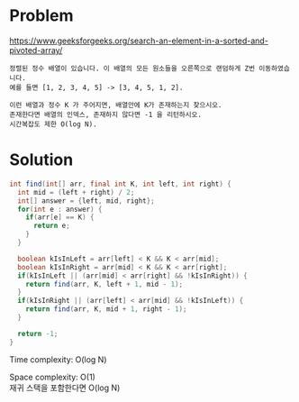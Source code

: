 # Problem
https://www.geeksforgeeks.org/search-an-element-in-a-sorted-and-pivoted-array/
```
정렬된 정수 배열이 있습니다. 이 배열의 모든 원소들을 오른쪽으로 랜덤하게 Z번 이동하였습니다.
예를 들면 [1, 2, 3, 4, 5] -> [3, 4, 5, 1, 2].

이런 배열과 정수 K 가 주어지면, 배열안에 K가 존재하는지 찾으시오.
존재한다면 배열의 인덱스, 존재하지 않다면 -1 을 리턴하시오.
시간복잡도 제한 O(log N).
```

# Solution
```java
int find(int[] arr, final int K, int left, int right) {
  int mid = (left + right) / 2;
  int[] answer = {left, mid, right};
  for(int e : answer) {
    if(arr[e] == K) {
      return e;
    }
  }

  boolean kIsInLeft = arr[left] < K && K < arr[mid];
  boolean kIsInRight = arr[mid] < K && K < arr[right];
  if(kIsInLeft || (arr[mid] < arr[right] && !kIsInRight)) {
    return find(arr, K, left + 1, mid - 1);
  }
  if(kIsInRight || (arr[left] < arr[mid] && !kIsInLeft)) {
    return find(arr, K, mid + 1, right - 1);
  }

  return -1;
}
```

Time complexity: O(log N)

Space complexity: O(1)<br/>
재귀 스택을 포함한다면 O(log N)

